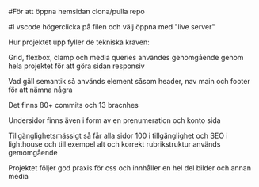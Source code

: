 #För att öppna hemsidan clona/pulla repo

#I vscode högerclicka på filen och välj öppna med "live server"

Hur projektet upp fyller de tekniska kraven:

Grid, flexbox, clamp och media queries användes genomgående genom hela projektet för att göra sidan responsiv

Vad gäll semantik så används element såsom header, nav main och footer för att nämna några

Det finns 80+ commits och 13 bracnhes

Undersidor finns även i form av en prenumeration och konto sida

Tillgänglighetsmässigt så får alla sidor 100 i tillgänglighet och SEO i lighthouse och till exempel alt och korrekt rubrikstruktur används gemomgående

Projektet följer god praxis för css och innhåller en hel del bilder och annan media
